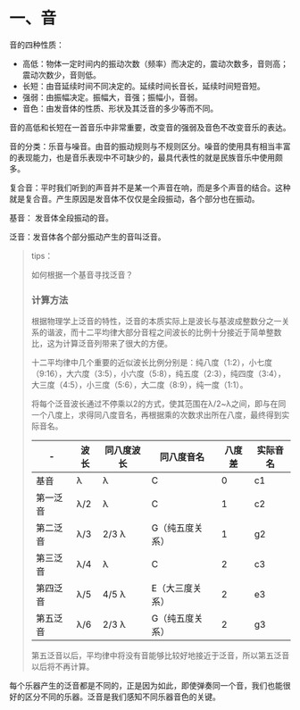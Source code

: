 # 一、音

音的四种性质：

+ 高低：物体一定时间内的振动次数（频率）而决定的，震动次数多，音则高；震动次数少，音则低。
+ 长短：由音延续时间不同决定的。延续时间长音长，延续时间短音短。
+ 强弱：由振幅决定。振幅大，音强；振幅小，音弱。
+ 音色：由发音体的性质、形状及其泛音的多少等而不同。

音的高低和长短在一首音乐中非常重要，改变音的强弱及音色不改变音乐的表达。



音的分类：乐音与噪音。由音的振动规则与不规则区分。噪音的使用具有相当丰富的表现能力，也是音乐表现中不可缺少的，最具代表性的就是民族音乐中使用颇多。



复合音：平时我们听到的声音并不是某一个声音在响，而是多个声音的结合。这种就是复合音。产生原因是发音体不仅仅是全段振动，各个部分也在振动。

基音： 发音体全段振动的音。

泛音：发音体各个部分振动产生的音叫泛音。

> tips：
>
> 如何根据一个基音寻找泛音？
>
> ### 计算方法
>
> 根据物理学上泛音的特性，泛音的本质实际上是波长与基波成整数分之一关系的谐波，而十二平均律大部分音程之间波长的比例十分接近于简单整数比，这为计算泛音列带来了很大的方便。
>
> 十二平均律中几个重要的近似波长比例分别是：纯八度（1:2），小七度（9:16），大六度（3:5），小六度（5:8），纯五度（2:3），纯四度（3:4），大三度（4:5），小三度（5:6），大二度（8:9），纯一度（1:1）。
>
> 将每个泛音波长通过不停乘以2的方式，使其范围在λ/2~λ之间，即与在同一个八度上，求得同八度音名，再根据乘的次数求出所在八度，最终得到实际音名。
>
> | -        | 波长 | 同八度波长 | 同八度音名      | 八度差 | 实际音名 |
> | -------- | ---- | ---------- | --------------- | ------ | -------- |
> | 基音     | λ    | λ          | C               | 0      | c1       |
> | 第一泛音 | λ/2  | λ          | C               | 1      | c2       |
> | 第二泛音 | λ/3  | 2/3 λ      | G（纯五度关系） | 1      | g2       |
> | 第三泛音 | λ/4  | λ          | C               | 2      | c3       |
> | 第四泛音 | λ/5  | 4/5 λ      | E（大三度关系） | 2      | e3       |
> | 第五泛音 | λ/6  | 2/3 λ      | G（纯五度关系） | 2      | g3       |
>
> 第五泛音以后，平均律中将没有音能够比较好地接近于泛音，所以第五泛音以后将不再计算。

每个乐器产生的泛音都是不同的，正是因为如此，即使弹奏同一个音，我们也能很好的区分不同的乐器。泛音是我们感知不同乐器音色的关键。

